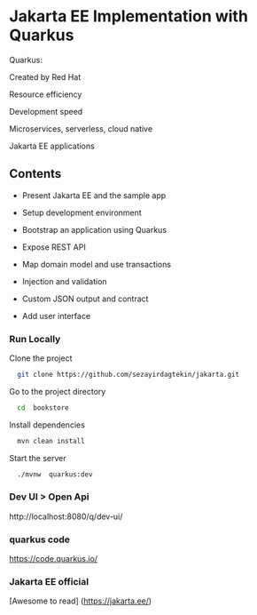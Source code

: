 
# Jakarta EE Implementation with Quarkus
Quarkus:

Created by Red Hat

Resource efficiency

Development speed

Microservices, serverless, cloud native

Jakarta EE applications
## Contents
- Present Jakarta EE and the sample app

- Setup development environment

- Bootstrap an application using Quarkus

- Expose REST API

- Map domain model and use transactions

- Injection and validation

- Custom JSON output and contract

- Add user interface


### Run Locally

Clone the project

```bash
  git clone https://github.com/sezayirdagtekin/jakarta.git
```

Go to the project directory

```bash
  cd  bookstore
```

Install dependencies

```bash
  mvn clean install
```

Start the server

```bash
  ./mvnw  quarkus:dev
```

### Dev UI > Open Api
http://localhost:8080/q/dev-ui/

### quarkus code
https://code.quarkus.io/

### Jakarta EE official
[Awesome to read] (https://jakarta.ee/)
